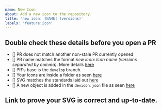 ```yaml
---
name: New Icon
about: Add a new icon to the repository.
title: 'new icon: [NAME] (versions)'
labels: 'feature:icon'
---
```


## Double check these details before you open a PR

<!-- Tick the checkboxes to ensure you've done everything correctly -->
- [] PR does not match another non-stale PR currently opened
- [] PR name matches the format *new icon: <i>Icon name</i> (<i>versions separated by comma</i>)*. More details [here](https://github.com/devicons/devicon/blob/develop/CONTRIBUTING.md#overview)
- [] PR's base is the `develop` branch.
- [] Your icons are inside a folder as seen [here](https://github.com/devicons/devicon/blob/develop/CONTRIBUTING.md#organizational-guidelines)
- [] SVG matches the standards laid out [here](https://github.com/devicons/devicon/blob/develop/CONTRIBUTING.md#svgStandards)
- [] A new object is added in the `devicon.json` file as seen [here](https://github.com/devicons/devicon/blob/develop/CONTRIBUTING.md#-updating-the-deviconjson-)

<!-- Refer to the [contributing](https://github.com/devicons/devicon/blob/develop/CONTRIBUTING.md#contributing-to-devicon) guidelines for more details. -->

## Link to prove your SVG is correct and up-to-date.
<!-- Link to an official page/wiki goes here. Anything that proves your SVGs are the correct ones. -->
